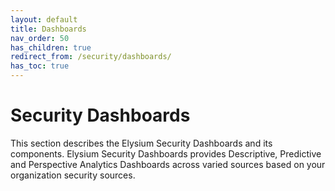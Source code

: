 ```yaml
---
layout: default
title: Dashboards
nav_order: 50
has_children: true
redirect_from: /security/dashboards/
has_toc: true
---
```




# Security Dashboards

This section describes the Elysium Security Dashboards and its components. Elysium Security Dashboards provides Descriptive, Predictive and Perspective Analytics Dashboards across varied sources based on your organization security sources.







